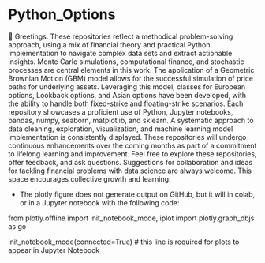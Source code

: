 # Python_Options
👋 Greetings. These repositories reflect a methodical problem-solving approach, using a mix of financial theory and practical Python implementation to navigate complex data sets and extract actionable insights.
Monte Carlo simulations, computational finance, and stochastic processes are central elements in this work. The application of a Geometric Brownian Motion (GBM) model allows for the successful simulation of price paths for underlying assets. Leveraging this model, classes for European options, Lookback options, and Asian options have been developed, with the ability to handle both fixed-strike and floating-strike scenarios.
Each repository showcases a proficient use of Python, Jupyter notebooks, pandas, numpy, seaborn, matplotlib, and sklearn. A systematic approach to data cleaning, exploration, visualization, and machine learning model implementation is consistently displayed.
These repositories will undergo continuous enhancements over the coming months as part of a commitment to lifelong learning and improvement.
Feel free to explore these repositories, offer feedback, and ask questions. Suggestions for collaboration and ideas for tackling financial problems with data science are always welcome. This space encourages collective growth and learning.

* The plotly figure does not generate output on GitHub, but it will in colab, or in a Jupyter notebook with the following code:

from plotly.offline import init_notebook_mode, iplot
import plotly.graph_objs as go

init_notebook_mode(connected=True)  # this line is required for plots to appear in Jupyter Notebook
